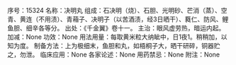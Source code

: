 序号：15324
名称：决明丸
组成：石决明（烧）、石胆、光明砂、芒消（蒸）、空青、黄连（不用渍）、青葙子、决明子（以苦酒渍，经3日晒干）、蕤仁、防风、鲤鱼胆、细辛各等分。
出处：《千金翼》卷十一。
主治：眼风虚劳热，暗运内起。
加减：None
功效：None
用法用量：每取黄米粒大纳眦中，日1夜1。稍稍加，以知为度。
制备方法：上为极细末，鱼胆和丸，如梧桐子大，晒干研碎，铜器贮之，勿泄。
临床应用：None
各家论述：None
用药禁忌：None
附注：None
